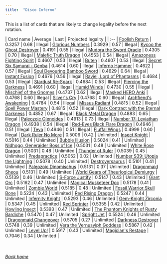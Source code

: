 ```yaml
---
title:  "Disco Inferno"
---
```


This is a list of cards that are likely to change legality before the next rotation.

| Card name | Average | Last | Projected legality |
| :-- |
[Foolish Return](https://db.ygoprodeck.com/card/?search=Foolish%20Return) | 0.3257 | 0.68 | Illegal |
[Glorious Numbers](https://db.ygoprodeck.com/card/?search=Glorious%20Numbers) | 0.3929 | 0.57 | Illegal |
[Kycoo the Ghost Destroyer](https://db.ygoprodeck.com/card/?search=Kycoo%20the%20Ghost%20Destroyer) | 0.4191 | 0.55 | Illegal |
[Mudora the Sword Oracle](https://db.ygoprodeck.com/card/?search=Mudora%20the%20Sword%20Oracle) | 0.4305 | 0.70 | Illegal |
[Malefic Truth Dragon](https://db.ygoprodeck.com/card/?search=Malefic%20Truth%20Dragon) | 0.4553 | 0.54 | Illegal |
[Amazoness Fighting Spirit](https://db.ygoprodeck.com/card/?search=Amazoness%20Fighting%20Spirit) | 0.4607 | 0.53 | Illegal |
[Buten](https://db.ygoprodeck.com/card/?search=Buten) | 0.4607 | 0.53 | Illegal |
[Secret Six Samurai - Genba](https://db.ygoprodeck.com/card/?search=Secret%20Six%20Samurai%20-%20Genba) | 0.4614 | 0.60 | Illegal |
[Inferno Hammer](https://db.ygoprodeck.com/card/?search=Inferno%20Hammer) | 0.4622 | 0.57 | Illegal |
[Soul Devouring Bamboo Sword](https://db.ygoprodeck.com/card/?search=Soul%20Devouring%20Bamboo%20Sword) | 0.4629 | 0.64 | Illegal |
[Instant Fusion](https://db.ygoprodeck.com/card/?search=Instant%20Fusion) | 0.4676 | 0.56 | Illegal |
[Raviel, Lord of Phantasms](https://db.ygoprodeck.com/card/?search=Raviel,%20Lord%20of%20Phantasms) | 0.4684 | 0.53 | Illegal |
[Stardust Re-Spark](https://db.ygoprodeck.com/card/?search=Stardust%20Re-Spark) | 0.4684 | 0.53 | Illegal |
[Piercing the Darkness](https://db.ygoprodeck.com/card/?search=Piercing%20the%20Darkness) | 0.4691 | 0.60 | Illegal |
[Humid Winds](https://db.ygoprodeck.com/card/?search=Humid%20Winds) | 0.4730 | 0.55 | Illegal |
[Mischief of the Gnomes](https://db.ygoprodeck.com/card/?search=Mischief%20of%20the%20Gnomes) | 0.4737 | 0.62 | Illegal |
[Masked HERO Anki](https://db.ygoprodeck.com/card/?search=Masked%20HERO%20Anki) | 0.4768 | 0.60 | Illegal |
[Silver's Cry](https://db.ygoprodeck.com/card/?search=Silver's%20Cry) | 0.4768 | 0.60 | Illegal |
[Archfiend's Awakening](https://db.ygoprodeck.com/card/?search=Archfiend's%20Awakening) | 0.4784 | 0.54 | Illegal |
[Missus Radiant](https://db.ygoprodeck.com/card/?search=Missus%20Radiant) | 0.4815 | 0.52 | Illegal |
[Spell Power Mastery](https://db.ygoprodeck.com/card/?search=Spell%20Power%20Mastery) | 0.4815 | 0.52 | Illegal |
[Dark Contract with the Eternal Darkness](https://db.ygoprodeck.com/card/?search=Dark%20Contract%20with%20the%20Eternal%20Darkness) | 0.4852 | 0.67 | Illegal |
[Black Metal Dragon](https://db.ygoprodeck.com/card/?search=Black%20Metal%20Dragon) | 0.4883 | 0.65 | Illegal |
[Paleozoic Olenoides](https://db.ygoprodeck.com/card/?search=Paleozoic%20Olenoides) | 0.4913 | 0.73 | Illegal |
[Number 17: Leviathan Dragon](https://db.ygoprodeck.com/card/?search=Number%2017:%20Leviathan%20Dragon) | 0.4938 | 0.54 | Illegal |
[Red-Eyes Black Flare Dragon](https://db.ygoprodeck.com/card/?search=Red-Eyes%20Black%20Flare%20Dragon) | 0.4946 | 0.51 | Illegal |
[Teva](https://db.ygoprodeck.com/card/?search=Teva) | 0.4946 | 0.51 | Illegal |
[Fluffal Wings](https://db.ygoprodeck.com/card/?search=Fluffal%20Wings) | 0.4999 | 0.60 | Illegal |
[Dark Ruler No More](https://db.ygoprodeck.com/card/?search=Dark%20Ruler%20No%20More) | 0.5006 | 0.42 | Unlimited |
[Insect Knight](https://db.ygoprodeck.com/card/?search=Insect%20Knight) | 0.5016 | 0.44 | Unlimited |
[Bubble Illusion](https://db.ygoprodeck.com/card/?search=Bubble%20Illusion) | 0.5024 | 0.41 | Unlimited |
[Nidhogg, Generaider Boss of Ice](https://db.ygoprodeck.com/card/?search=Nidhogg,%20Generaider%20Boss%20of%20Ice) | 0.5031 | 0.48 | Unlimited |
[White Rose Dragon](https://db.ygoprodeck.com/card/?search=White%20Rose%20Dragon) | 0.5031 | 0.48 | Unlimited |
[Thunder of Ruler](https://db.ygoprodeck.com/card/?search=Thunder%20of%20Ruler) | 0.5039 | 0.45 | Unlimited |
[Predapractice](https://db.ygoprodeck.com/card/?search=Predapractice) | 0.5052 | 0.02 | Unlimited |
[Number S39: Utopia the Lightning](https://db.ygoprodeck.com/card/?search=Number%20S39:%20Utopia%20the%20Lightning) | 0.5078 | 0.40 | Unlimited |
[Destroyersaurus](https://db.ygoprodeck.com/card/?search=Destroyersaurus) | 0.5101 | 0.41 | Unlimited |
[Paleozoic Dinomischus](https://db.ygoprodeck.com/card/?search=Paleozoic%20Dinomischus) | 0.5131 | 0.37 | Unlimited |
[Dragonmaid Sheou](https://db.ygoprodeck.com/card/?search=Dragonmaid%20Sheou) | 0.5131 | 0.49 | Unlimited |
[World Gears of Theurlogical Demiurgy](https://db.ygoprodeck.com/card/?search=World%20Gears%20of%20Theurlogical%20Demiurgy) | 0.5139 | 0.46 | Unlimited |
[S-Force Justify](https://db.ygoprodeck.com/card/?search=S-Force%20Justify) | 0.5147 | 0.43 | Unlimited |
[Giant Orc](https://db.ygoprodeck.com/card/?search=Giant%20Orc) | 0.5162 | 0.47 | Unlimited |
[Magical Musketeer Doc](https://db.ygoprodeck.com/card/?search=Magical%20Musketeer%20Doc) | 0.5178 | 0.41 | Unlimited |
[Zombie World](https://db.ygoprodeck.com/card/?search=Zombie%20World) | 0.5185 | 0.48 | Unlimited |
[Fossil Warrior Skull Bone](https://db.ygoprodeck.com/card/?search=Fossil%20Warrior%20Skull%20Bone) | 0.5224 | 0.43 | Unlimited |
[Red Rising Dragon](https://db.ygoprodeck.com/card/?search=Red%20Rising%20Dragon) | 0.5247 | 0.44 | Unlimited |
[Infernity Knight](https://db.ygoprodeck.com/card/?search=Infernity%20Knight) | 0.5293 | 0.46 | Unlimited |
[Gem-Knight Zirconia](https://db.ygoprodeck.com/card/?search=Gem-Knight%20Zirconia) | 0.5347 | 0.45 | Unlimited |
[Red Sprinter](https://db.ygoprodeck.com/card/?search=Red%20Sprinter) | 0.5355 | 0.42 | Unlimited |
[Howling Insect](https://db.ygoprodeck.com/card/?search=Howling%20Insect) | 0.5393 | 0.47 | Unlimited |
[The Phantom Knights of Rusty Bardiche](https://db.ygoprodeck.com/card/?search=The%20Phantom%20Knights%20of%20Rusty%20Bardiche) | 0.5470 | 0.47 | Unlimited |
[Spright Jet](https://db.ygoprodeck.com/card/?search=Spright%20Jet) | 0.5524 | 0.46 | Unlimited |
[Dragonmaid Changeover](https://db.ygoprodeck.com/card/?search=Dragonmaid%20Changeover) | 0.5705 | 0.27 | Unlimited |
[Darkness Destroyer](https://db.ygoprodeck.com/card/?search=Darkness%20Destroyer) | 0.5748 | 0.39 | Unlimited |
[Vera the Vernusylph Goddess](https://db.ygoprodeck.com/card/?search=Vera%20the%20Vernusylph%20Goddess) | 0.5867 | 0.42 | Unlimited |
[Level Up!](https://db.ygoprodeck.com/card/?search=Level%20Up!) | 0.5917 | 0.43 | Unlimited |
[Magician's Restage](https://db.ygoprodeck.com/card/?search=Magician's%20Restage) | 0.7046 | 0.34 | Unlimited |

<br>

###### [Back home](index)